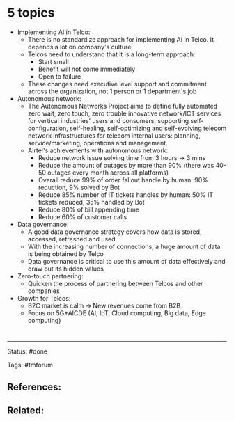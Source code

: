 # 5 topics

- Implementing AI in Telco:
	- There is no standardize approach for implementing AI in Telco. It depends a lot on company's culture
	- Telcos need to understand that it is a long-term approach:
		- Start small
		- Benefit will not come immediately
		- Open to failure
	- These changes need executive level support and commitment across the organization, not 1 person or 1 department's job
- Autonomous network:
	- The Autonomous Networks Project aims to define fully automated zero wait, zero touch, zero trouble innovative network/ICT services for vertical industries’ users and consumers, supporting self-configuration, self-healing, self-optimizing and self-evolving telecom network infrastructures for telecom internal users: planning, service/marketing, operations and management.
	- Airtel's achievements with autonomous network:
		- Reduce network issue solving time from 3 hours -> 3 mins
		- Reduce the amount of outages by more than 90% (there was 40-50 outages every month across all platforms)
		- Overall reduce 99% of order fallout handle by human: 90% reduction, 9% solved by Bot
		- Reduce 85% number of IT tickets handles by human: 50% IT tickets reduced, 35% handled by Bot
		- Reduce 80% of bill appending time
		- Reduce 60% of customer calls
- Data governance:
	- A good data governance strategy covers how data is stored, accessed, refreshed and used.
	- With the increasing number of connections, a huge amount of data is being obtained by Telco
	- Data governance is critical to use this amount of data effectively and draw out its hidden values
- Zero-touch partnering:
	- Quicken the process of partnering between Telcos and other companies
- Growth for Telcos:
	- B2C market is calm -> New revenues come from B2B
	- Focus on 5G+AICDE (AI, IoT, Cloud computing, Big data, Edge computing)


# 

---
Status: #done 

Tags: #tmforum 

References:
- 

Related:
- 
